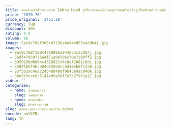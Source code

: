 ```yaml
---
title: ตกแต่งผนังประติมากรรม Zebra Head รูปปั้นการตกแต่งบ้านอุปกรณ์เสริมเรซิ่นรูปปั้นสัตว์คริสต์มาสห้องหัตถกรรม Nodic เครื่องประดับ
price: '2070.76'
price_original: '3451.26'
currency: THB
discount: 40%
rating: 4.5
volume: 66
image: Sac8c768f380c47198eba944d53cac0b4j.jpg
images:
  - Sac8c768f380c47198eba944d53cac0b4j.jpg
  - S6df47950735a4f71a00706c70a729bffZ.jpg
  - S959108d0804c4318821f4c6ef2081c0di.jpg
  - S4845b6f4bca04d158edccbd16eb6fc2aD.jpg
  - S3f5b2ac4e2c24548840ef9b43e9ac040k.jpg
  - Sbe5b3cce9c51414d9a58f7e7c27971a1I.jpg
video: ''
categories:
  - name: บ้านและสวน
    slug: านและสวน
  - name: ตกแต่งบ้าน
    slug: ตกแต-งบ-าน
slug: ตกแต-งผน-งประต-มากรรม-zebra
encode: omY47Bc
lang: th
---
```

  